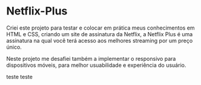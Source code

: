 # Netflix-Plus

Criei este projeto para testar e colocar em prática meus conhecimentos em HTML e CSS, criando um site de assinatura da Netflix, a Netflix Plus é uma assinatura na qual você terá acesso aos melhores streaming por um preço único.

Neste projeto me desafiei também a implementar o responsivo para dispositivos móveis, para melhor usuabilidade e experiência do usuário.

teste
teste